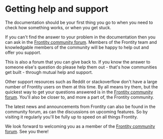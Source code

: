 # Getting help and support

The documentation should be your first thing you go to when you need to check how something works, or when you get stuck.

If you can't find the answer to your problem in the documentation then you can ask in the [Frontity community forum](https://community.frontity.org/). Members of the Frontity team and knowledgable members of the community will be happy to help out and offer you support.

This is also a forum that you can give back to. If you know the answer to someone else's question do please help them out - that's how communities get built - through mutual help and support.

Other support resources such as Reddit or stackoverflow don't have a large number of Frontity users on them at this time. By all means try them, but the quickest way to get your questions answered is in the [Frontity community forum](https://community.frontity.org/). You'll also be closer to, and more a part of, the Frontity community.

The latest news and announcements from Frontity can also be found in the community forum, as can the discussions on upcoming features. So by visiting it regularly you'll be fully up to speed on all things Frontity.

We look forward to welcoming you as a member of the [Frontity community forum](https://community.frontity.org/). See you there!
